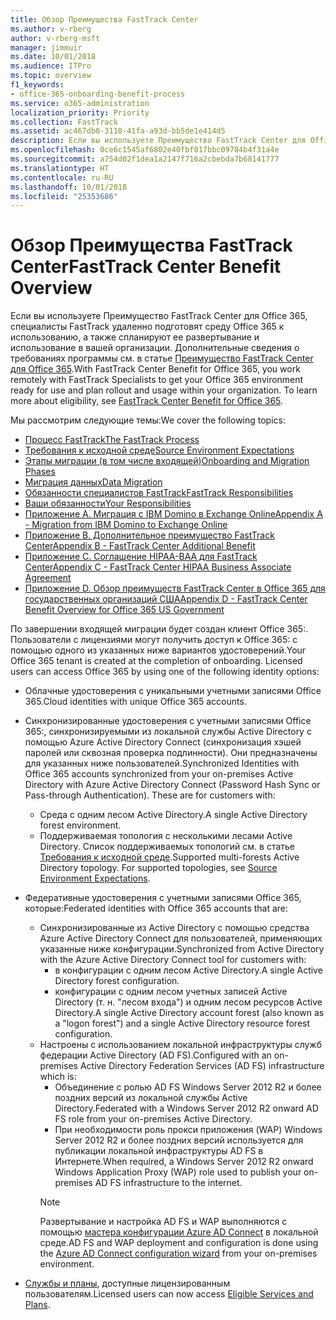 ```yaml
---
title: Обзор Преимущества FastTrack Center
ms.author: v-rberg
author: v-rberg-msft
manager: jimmuir
ms.date: 10/01/2018
ms.audience: ITPro
ms.topic: overview
f1_keywords:
- office-365-onboarding-benefit-process
ms.service: o365-administration
localization_priority: Priority
ms.collection: FastTrack
ms.assetid: ac467db0-3118-41fa-a93d-bb5de1e414d5
description: Если вы используете Преимущество FastTrack Center для Office 365, специалисты FastTrack удаленно подготовят среду Office 365 к использованию, а также спланируют ее развертывание и использование в вашей организации. Дополнительные сведения о требованиях программы см. в статье "Преимущество FastTrack Center для Office 365".
ms.openlocfilehash: 0ce6c1545af6802e40fbf017bbc09784b4f31a4e
ms.sourcegitcommit: a754d02f1dea1a2147f716a2cbebda7b68141777
ms.translationtype: HT
ms.contentlocale: ru-RU
ms.lasthandoff: 10/01/2018
ms.locfileid: "25353686"
---
```

# <a name="fasttrack-center-benefit-overview"></a><span data-ttu-id="a0d5c-104">Обзор Преимущества FastTrack Center</span><span class="sxs-lookup"><span data-stu-id="a0d5c-104">FastTrack Center Benefit Overview</span></span>

<span data-ttu-id="a0d5c-p102">Если вы используете Преимущество FastTrack Center для Office 365, специалисты FastTrack удаленно подготовят среду Office 365 к использованию, а также спланируют ее развертывание и использование в вашей организации. Дополнительные сведения о требованиях программы см. в статье [Преимущество FastTrack Center для Office 365](O365-fasttrack-benefit-for-office-365.md).</span><span class="sxs-lookup"><span data-stu-id="a0d5c-p102">With FastTrack Center Benefit for Office 365, you work remotely with FastTrack Specialists to get your Office 365 environment ready for use and plan rollout and usage within your organization. To learn more about eligibility, see [FastTrack Center Benefit for Office 365](O365-fasttrack-benefit-for-office-365.md).</span></span>
  
<span data-ttu-id="a0d5c-107">Мы рассмотрим следующие темы:</span><span class="sxs-lookup"><span data-stu-id="a0d5c-107">We cover the following topics:</span></span>
- [<span data-ttu-id="a0d5c-108">Процесс FastTrack</span><span class="sxs-lookup"><span data-stu-id="a0d5c-108">The FastTrack Process</span></span>](O365-fasttrack-process.md) 
- [<span data-ttu-id="a0d5c-109">Требования к исходной среде</span><span class="sxs-lookup"><span data-stu-id="a0d5c-109">Source Environment Expectations</span></span>](O365-source-environment-expectations.md)
- [<span data-ttu-id="a0d5c-110">Этапы миграции (в том числе входящей)</span><span class="sxs-lookup"><span data-stu-id="a0d5c-110">Onboarding and Migration Phases</span></span>](O365-onboarding-and-migration.md)
- [<span data-ttu-id="a0d5c-111">Миграция данных</span><span class="sxs-lookup"><span data-stu-id="a0d5c-111">Data Migration</span></span>](O365-data-migration.md)
- [<span data-ttu-id="a0d5c-112">Обязанности специалистов FastTrack</span><span class="sxs-lookup"><span data-stu-id="a0d5c-112">FastTrack Responsibilities</span></span>](O365-fasttrack-responsibilities.md)
- [<span data-ttu-id="a0d5c-113">Ваши обязанности</span><span class="sxs-lookup"><span data-stu-id="a0d5c-113">Your Responsibilities</span></span>](O365-your-responsibilities.md) 
- [<span data-ttu-id="a0d5c-114">Приложение А. Миграция с IBM Domino в Exchange Online</span><span class="sxs-lookup"><span data-stu-id="a0d5c-114">Appendix A - Migration from IBM Domino to Exchange Online</span></span>](O365-from-ibm-domino-to-exchange-online.md)
- [<span data-ttu-id="a0d5c-115">Приложение B. Дополнительное преимущество FastTrack Center</span><span class="sxs-lookup"><span data-stu-id="a0d5c-115">Appendix B - FastTrack Center Additional Benefit</span></span>](O365-fasttrack-additional-benefits.md)
- [<span data-ttu-id="a0d5c-116">Приложение C. Соглашение HIPAA-BAA для FastTrack Center</span><span class="sxs-lookup"><span data-stu-id="a0d5c-116">Appendix C - FastTrack Center HIPAA Business Associate Agreement</span></span>](O365-hipaa-business-associate-agreement.md)
- [<span data-ttu-id="a0d5c-117">Приложение D. Обзор преимуществ FastTrack Center в Office 365 для государственных организаций США</span><span class="sxs-lookup"><span data-stu-id="a0d5c-117">Appendix D - FastTrack Center Benefit Overview for Office 365 US Government</span></span>](US-Gov-appendix-overview.md)
    
<span data-ttu-id="a0d5c-p103">По завершении входящей миграции будет создан клиент Office 365:. Пользователи с лицензиями могут получить доступ к Office 365: с помощью одного из указанных ниже вариантов удостоверений.</span><span class="sxs-lookup"><span data-stu-id="a0d5c-p103">Your Office 365 tenant is created at the completion of onboarding. Licensed users can access Office 365 by using one of the following identity options:</span></span>
- <span data-ttu-id="a0d5c-120">Облачные удостоверения с уникальными учетными записями Office 365.</span><span class="sxs-lookup"><span data-stu-id="a0d5c-120">Cloud identities with unique Office 365 accounts.</span></span>
- <span data-ttu-id="a0d5c-p104">Синхронизированные удостоверения с учетными записями Office 365:, синхронизируемыми из локальной службы Active Directory с помощью Azure Active Directory Connect (синхронизация хэшей паролей или сквозная проверка подлинности). Они предназначены для указанных ниже пользователей.</span><span class="sxs-lookup"><span data-stu-id="a0d5c-p104">Synchronized Identities with Office 365 accounts synchronized from your on-premises Active Directory with Azure Active Directory Connect (Password Hash Sync or Pass-through Authentication). These are for customers with:</span></span>
  - <span data-ttu-id="a0d5c-123">Среда с одним лесом Active Directory.</span><span class="sxs-lookup"><span data-stu-id="a0d5c-123">A single Active Directory forest environment.</span></span>
  - <span data-ttu-id="a0d5c-p105">Поддерживаемая топология с несколькими лесами Active Directory. Список поддерживаемых топологий см. в статье [Требования к исходной среде](O365-source-environment-expectations.md).</span><span class="sxs-lookup"><span data-stu-id="a0d5c-p105">Supported multi-forests Active Directory topology. For supported topologies, see [Source Environment Expectations](O365-source-environment-expectations.md).</span></span>
- <span data-ttu-id="a0d5c-126">Федеративные удостоверения с учетными записями Office 365, которые:</span><span class="sxs-lookup"><span data-stu-id="a0d5c-126">Federated identities with Office 365 accounts that are:</span></span>
  - <span data-ttu-id="a0d5c-127">Синхронизированные из Active Directory с помощью средства Azure Active Directory Connect для пользователей, применяющих указанные ниже конфигурации.</span><span class="sxs-lookup"><span data-stu-id="a0d5c-127">Synchronized from Active Directory with the Azure Active Directory Connect tool for customers with:</span></span>
      - <span data-ttu-id="a0d5c-128">в конфигурации с одним лесом Active Directory.</span><span class="sxs-lookup"><span data-stu-id="a0d5c-128">A single Active Directory forest configuration.</span></span>
      - <span data-ttu-id="a0d5c-129">конфигурации с одним лесом учетных записей Active Directory (т. н. "лесом входа") и одним лесом ресурсов Active Directory.</span><span class="sxs-lookup"><span data-stu-id="a0d5c-129">A single Active Directory account forest (also known as a "logon forest") and a single Active Directory resource forest configuration.</span></span>
  - <span data-ttu-id="a0d5c-130">Настроены с использованием локальной инфраструктуры служб федерации Active Directory (AD FS).</span><span class="sxs-lookup"><span data-stu-id="a0d5c-130">Configured with an on-premises Active Directory Federation Services (AD FS) infrastructure which is:</span></span>
      - <span data-ttu-id="a0d5c-131">Объединение с ролью AD FS Windows Server 2012 R2 и более поздних версий из локальной службы Active Directory.</span><span class="sxs-lookup"><span data-stu-id="a0d5c-131">Federated with a Windows Server 2012 R2 onward AD FS role from your on-premises Active Directory.</span></span>
      - <span data-ttu-id="a0d5c-132">При необходимости роль прокси приложения (WAP) Windows Server 2012 R2 и более поздних версий используется для публикации локальной инфраструктуры AD FS в Интернете.</span><span class="sxs-lookup"><span data-stu-id="a0d5c-132">When required, a Windows Server 2012 R2 onward Windows Application Proxy (WAP) role used to publish your on-premises AD FS infrastructure to the internet.</span></span>
    > [!NOTE]
    > <span data-ttu-id="a0d5c-133">Развертывание и настройка AD FS и WAP выполняются с помощью [мастера конфигурации Azure AD Connect](https://go.microsoft.com/fwlink/?linkid=844794) в локальной среде.</span><span class="sxs-lookup"><span data-stu-id="a0d5c-133">AD FS and WAP deployment and configuration is done using the [Azure AD Connect configuration wizard](https://go.microsoft.com/fwlink/?linkid=844794) from your on-premises environment.</span></span> 
  
- <span data-ttu-id="a0d5c-134">[Службы и планы](O365-eligible-services-and-plans.md), доступные лицензированным пользователям.</span><span class="sxs-lookup"><span data-stu-id="a0d5c-134">Licensed users can now access [Eligible Services and Plans](O365-eligible-services-and-plans.md).</span></span>
    

 
